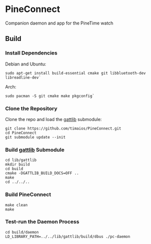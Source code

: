 # PineConnect
Companion daemon and app for the PineTime watch

## Build

### Install Dependencies

Debian and Ubuntu:
```
sudo apt-get install build-essential cmake git libbluetooth-dev libreadline-dev`
```

Arch:
```
sudo pacman -S git cmake make pkgconfig`
```

### Clone the Repository

Clone the repo and load the [gattlib](https://github.com/labapart/gattlib) submodule:
```
git clone https://github.com/timaios/PineConnect.git
cd PineConnect
git submodule update --init
```

### Build [gattlib](https://github.com/labapart/gattlib) Submodule

```
cd lib/gattlib
mkdir build
cd build
cmake -DGATTLIB_BUILD_DOCS=OFF ..
make
cd ../../..
```

### Build PineConnect

```
make clean
make
```

### Test-run the Daemon Process

```
cd build/daemon
LD_LIBRARY_PATH=../../lib/gattlib/build/dbus ./pc-daemon
```

